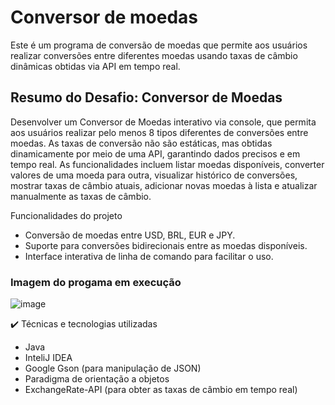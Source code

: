 <h1>Conversor de moedas</h1>
Este é um programa de conversão de moedas que permite aos usuários realizar conversões entre diferentes moedas usando taxas de câmbio dinâmicas obtidas via API em tempo real.

<h2>Resumo do Desafio: Conversor de Moedas</h2>

<p>Desenvolver um Conversor de Moedas interativo via console, que permita aos usuários realizar pelo menos 8 tipos diferentes de conversões entre moedas. As taxas de conversão não são estáticas, mas obtidas dinamicamente por meio de uma API, garantindo dados precisos e em tempo real. As funcionalidades incluem listar moedas disponíveis, converter valores de uma moeda para outra, visualizar histórico de conversões, mostrar taxas de câmbio atuais, adicionar novas moedas à lista e atualizar manualmente as taxas de câmbio.</p>

 Funcionalidades do projeto

<ul>
  <li>Conversão de moedas entre USD, BRL, EUR e JPY.</li>
  <li>Suporte para conversões bidirecionais entre as moedas disponíveis.</li>
  <li>Interface interativa de linha de comando para facilitar o uso.</li>
</ul>

<h3>Imagem do progama em execução</h3>

![image](https://github.com/user-attachments/assets/ae94cdf7-af2c-4e5d-9e5e-ab3511eba921)


✔️ Técnicas e tecnologias utilizadas

<ul>
  <li>Java</li>
  <li>InteliJ IDEA</li>
  <li>Google Gson (para manipulação de JSON)</li>
  <li>Paradigma de orientação a objetos</li>
  <li>ExchangeRate-API (para obter as taxas de câmbio em tempo real)</li>  
</ul>


